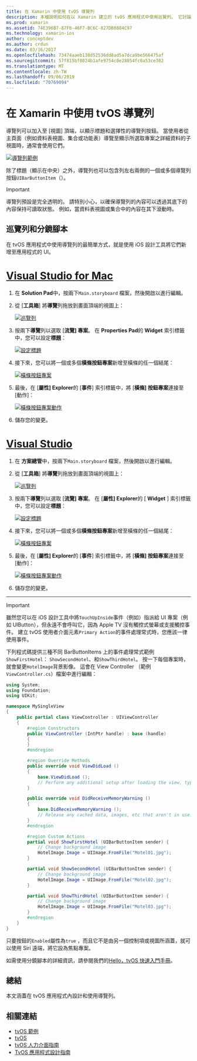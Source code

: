 ```yaml
---
title: 在 Xamarin 中使用 tvOS 導覽列
description: 本檔說明如何在以 Xamarin 建立的 tvOS 應用程式中使用巡覽列。 它討論如何設定分鏡腳本中的導覽列，以及回應這些按鈕的事件。
ms.prod: xamarin
ms.assetid: 74E396B7-87F0-46F7-BC6C-827DB8884C97
ms.technology: xamarin-ios
author: conceptdev
ms.author: crdun
ms.date: 03/16/2017
ms.openlocfilehash: 73474aaeb138d52536dd8ad5a7dca9be566475af
ms.sourcegitcommit: 57f815bf0024b1afe9754c0e28054fc0a53ce302
ms.translationtype: MT
ms.contentlocale: zh-TW
ms.lasthandoff: 09/06/2019
ms.locfileid: "70769094"
---
```

# <a name="working-with-tvos-navigation-bars-in-xamarin"></a>在 Xamarin 中使用 tvOS 導覽列

導覽列可以加入至 [視圖] 頂端，以顯示標題和選擇性的導覽列按鈕。 當使用者從主頁面（例如資料表視圖、集合或功能表）導覽至顯示所選取專案之詳細資料的子視圖時，通常會使用它們。

[![](navigation-bars-images/navbar01.png "導覽列範例")](navigation-bars-images/navbar01.png#lightbox)

除了標題（顯示在中央）之外，導覽列也可以包含列左右兩側的一個或多個導覽列按鈕`UIBarButtonItem`（）。

> [!IMPORTANT]
> 導覽列預設是完全透明的。 請特別小心，以確保導覽列的內容可以透過其底下的內容保持可讀取狀態。 例如，當資料表視圖或集合中的內容在其下滾動時。

<a name="Navigation-Bars-and-Storyboards" />

## <a name="navigation-bars-and-storyboards"></a>巡覽列和分鏡腳本

在 tvOS 應用程式中使用導覽列的最簡單方式，就是使用 iOS 設計工具將它們新增至應用程式的 UI。

# <a name="visual-studio-for-mactabmacos"></a>[Visual Studio for Mac](#tab/macos)

1. 在  **Solution Pad**中，按兩下`Main.storyboard` 檔案，然後開啟以進行編輯。
1. 從 [**工具箱**] 將**導覽**列拖放到畫面頂端的視圖上：

    [![](navigation-bars-images/navbar02.png "巡覽列")](navigation-bars-images/navbar02.png#lightbox)
1. 按兩下**導覽**列以選取 [**流覽] 專案**。 在  **Properties Pad**的  **Widget**  索引標籤中，您可以設定**標題**：

    [![](navigation-bars-images/navbar03.png "設定標題")](navigation-bars-images/navbar03.png#lightbox)
1. 接下來，您可以將一個或多個**橫條按鈕專案**新增至橫條的任一個結尾：

    [![](navigation-bars-images/navbar04.png "橫條按鈕專案")](navigation-bars-images/navbar04.png#lightbox)
1. 最後，在 [**屬性] Explorer**的 [**事件**] 索引標籤中，將 [**橫條] 按鈕專案**連接至 [動作]：

    [![](navigation-bars-images/navbar05.png "橫條按鈕專案動作")](navigation-bars-images/navbar05.png#lightbox)
1. 儲存您的變更。

# <a name="visual-studiotabwindows"></a>[Visual Studio](#tab/windows)

1. 在 **方案總管**中，按兩下`Main.storyboard` 檔案，然後開啟以進行編輯。
1. 從 [**工具箱**] 將**導覽**列拖放到畫面頂端的視圖上：

    [![](navigation-bars-images/navbar02-vs.png "巡覽列")](navigation-bars-images/navbar02-vs.png#lightbox)
1. 按兩下**導覽**列以選取 [**流覽] 專案**。 在 [**屬性] Explorer**的 [ **Widget** ] 索引標籤中，您可以設定**標題**：

    [![](navigation-bars-images/navbar03-vs.png "設定標題")](navigation-bars-images/navbar03-vs.png#lightbox)
1. 接下來，您可以將一個或多個**橫條按鈕專案**新增至橫條的任一個結尾：

    [![](navigation-bars-images/navbar04-vs.png "橫條按鈕專案")](navigation-bars-images/navbar04-vs.png#lightbox)
1. 最後，在 [**屬性] Explorer**的 [**事件**] 索引標籤中，將 [**橫條] 按鈕專案**連接至 [動作]：

    [![](navigation-bars-images/navbar05-vs.png "橫條按鈕專案動作")](navigation-bars-images/navbar05-vs.png#lightbox)
1. 儲存您的變更。

-----

> [!IMPORTANT]
> 雖然您可以在 iOS 設計工具中將`TouchUpInside`事件（例如）指派給 UI 專案（例如 UIButton），但永遠不會呼叫它，因為 Apple TV 沒有觸控式螢幕或支援觸控事件。 建立 tvOS 使用者介面元素`Primary Action`的事件處理常式時，您應該一律使用事件。

下列程式碼提供三種不同 BarButtonItems 上的事件處理常式範例`ShowFirstHotel`： `ShowSecondHotel`、和`ShowThirdHotel`。 按一下每個專案時，就會變更`HotelImage`背景影像。 這會在 View Controller （範例`ViewController.cs`）檔案中進行編輯：

```csharp
using System;
using Foundation;
using UIKit;

namespace MySingleView
{
    public partial class ViewController : UIViewController
    {
        #region Constructors
        public ViewController (IntPtr handle) : base (handle)
        {
        }
        #endregion

        #region Override Methods
        public override void ViewDidLoad ()
        {
            base.ViewDidLoad ();
            // Perform any additional setup after loading the view, typically from a nib.
        }

        public override void DidReceiveMemoryWarning ()
        {
            base.DidReceiveMemoryWarning ();
            // Release any cached data, images, etc that aren't in use.
        }
        #endregion

        #region Custom Actions
        partial void ShowFirstHotel (UIBarButtonItem sender) {
            // Change background image
            HotelImage.Image = UIImage.FromFile("Motel01.jpg");
        }

        partial void ShowSecondHotel (UIBarButtonItem sender) {
            // Change background image
            HotelImage.Image = UIImage.FromFile("Motel02.jpg");
        }

        partial void ShowThirdHotel (UIBarButtonItem sender) {
            // Change background image
            HotelImage.Image = UIImage.FromFile("Motel03.jpg");
        }
        #endregion
    }
}
```

只要按鈕的`Enabled`屬性為`true` ，而且它不是由另一個控制項或視圖所涵蓋，就可以使用 Siri 遠端，將它設為焦點專案。

如需使用分鏡腳本的詳細資訊，請參閱我們的[Hello，tvOS 快速入門手冊](~/ios/tvos/get-started/hello-tvos.md)。

<a name="Summary" />

## <a name="summary"></a>總結

本文涵蓋在 tvOS 應用程式內設計和使用導覽列。

## <a name="related-links"></a>相關連結

- [tvOS 範例](https://docs.microsoft.com/samples/browse/?products=xamarin&term=Xamarin.iOS+tvOS)
- [tvOS](https://developer.apple.com/tvos/)
- [tvOS 人力介面指南](https://developer.apple.com/tvos/human-interface-guidelines/)
- [TvOS 應用程式設計指南](https://developer.apple.com/library/prerelease/tvos/documentation/General/Conceptual/AppleTV_PG/)
